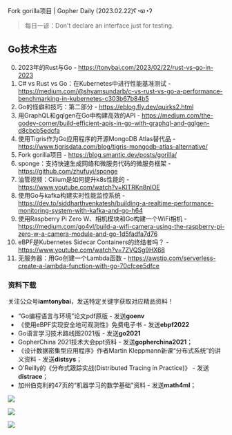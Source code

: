 Fork gorilla项目 | Gopher Daily (2023.02.22)ʕ◔ϖ◔ʔ

>每日一谚：Don't declare an interface just for testing.

## Go技术生态

0. 2023年的Rust与Go - https://tonybai.com/2023/02/22/rust-vs-go-in-2023
1. C# vs Rust vs Go：在Kubernetes中进行性能基准测试 - https://medium.com/@shyamsundarb/c-vs-rust-vs-go-a-performance-benchmarking-in-kubernetes-c303b67b84b5
2. Go的怪癖和技巧：第二部分 - https://eblog.fly.dev/quirks2.html
3. 用GraphQL和gqlgen在Go中构建高效的API - https://medium.com/the-godev-corner/build-efficient-apis-in-go-with-graphql-and-gqlgen-d8cbcb5edcfa
4. 使用Tigris作为Go应用程序的开源MongoDB Atlas替代品 - https://www.tigrisdata.com/blog/tigris-mongodb-atlas-alternative/
5. Fork gorilla项目 - https://blog.smantic.dev/posts/gorilla/
6. sponge：支持快速生成网络和微服务代码的微服务框架 - https://github.com/zhufuyi/sponge
7. 油管视频：Cilium是如何提升k8s性能的 - https://www.youtube.com/watch?v=KlTRKn8nIOE
8. 使用Go与kafka构建实时性能监控系统 - https://dev.to/siddharthvenkatesh/building-a-realtime-performance-monitoring-system-with-kafka-and-go-h64
9. 使用Raspberry Pi Zero W、相机模块和Go构建一个WiFi相机 - https://medium.com/go4vl/build-a-wifi-camera-using-the-raspberry-pi-zero-w-a-camera-module-and-go-1d5fadfa7d76
10. eBPF是Kubernetes Sidecar Containers的终结者吗？ - https://www.youtube.com/watch?v=7ZVQSg9HX68
11. 无服务器：用Go创建一个Lambda函数 - https://awstip.com/serverless-create-a-lambda-function-with-go-70cfcee5dfce

### 资料下载

关注公众号**iamtonybai**，发送特定关键字获取对应精品资料！

* “Go编程语言与环境”论文pdf原版 - 发送**goenv**
* 《使用eBPF实现安全地可观测性》免费电子书 - 发送**ebpf2022**
* Go语言学习技术路线图2021版 - 发送**go2021**
* GopherChina 2021技术大会ppt资料 - 发送**gopherchina2021**；
* 《设计数据密集型应用程序》作者Martin Kleppmann新课“分布式系统”的讲义资料 - 发送**distsys**；
* O'Reilly的《分布式跟踪实战(Distributed Tracing in Practice)》 - 发送**distrace**；
* 加州伯克利的47页的“机器学习的数学基础”资料 - 发送**math4ml**；

![](https://mmbiz.qpic.cn/mmbiz_png/cH6WzfQ94mb54jsFJZ3Knmz8obUsf3PBShthmdSw5E01TcYmUReGkj0BWpxHak1HlnlzHvLmKax53YSGr7aNlA/0?wx_fmt=png)

![](https://mmbiz.qpic.cn/mmbiz_png/cH6WzfQ94mZsOgPXTXZgWiaE03ib9r9WFJXC6xJCA5Y6VSesOZqlGxYfODibvR7UPGxiaM7SZZNQZkRtggPXEfBdwQ/0?wx_fmt=png)

![](https://mmbiz.qpic.cn/mmbiz_png/cH6WzfQ94mb54jsFJZ3Knmz8obUsf3PBrSoqeMvoWCticN2cpU64fJ0FYQdXJhP7ia7WRh8628uOAsQYeE2NibRRw/0?wx_fmt=png)

